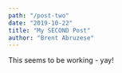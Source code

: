 ```yaml
---
path: "/post-two"
date: "2019-10-22"
title: "My SECOND Post"
author: "Brent Abruzese"
---
```


This seems to be working - yay!